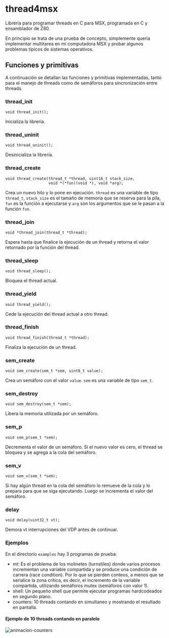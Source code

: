 # thread4msx

Librería para programar threads en C para MSX, programada en C y ensamblador de Z80.

En principio se trata de una prueba de concepto, simplemente quería implementar multitarea en mi computadora MSX y probar algunos problemas típicos de sistemas operativos.

## Funciones y primitivas

A continuación se detallan las funciones y primitivas implementadas, tanto para el manejo de threads como de semáforos para sincronización entre threads.

### thread_init
```
void thread_init();
```
Inicializa la librería.

### thread_uninit
```
void thread_uninit();
```
Desinicializa la librería.

### thread_create
```
void thread_create(thread_t *thread, uint16_t stack_size,
                   void *(*fun)(void *), void *arg);
```
Crea un nuevo hilo y lo pone en ejecución. `thread` es una variable de tipo `thread_t`, `stack_size` es el tamaño de memoria que se reserva para la pila, `fun` es la función a ejecutarse y `arg` son los argumentos que se le pasan a la función `fun`. 

### thread_join
```
void *thread_join(thread_t *thread);
```
Espera hasta que finalice la ejecución de un thread y retorna el valor retornado por la función del thread.

### thread_sleep
```
void thread_sleep();
```
Bloquea el thread actual.

### thread_yield
```
void thread_yield();
```
Cede la ejecución del thread actual a otro thread.

### thread_finish
```
void thread_finish(thread_t *thread);
```
Finaliza la ejecución de un thread.

### sem_create
```
void sem_create(sem_t *sem, uint8_t value);
```
Crea un semáforo con el valor `value`. `sem` es una variable de tipo `sem_t`.

### sem_destroy
```
void sem_destroy(sem_t *sem);
```
Libera la memoria utilizada por un semáforo.

### sem_p
```
void sem_p(sem_t *sem);
```
Decrementa el valor de un semáforo. Si el nuevo valor es cero, el thread se bloquea y se agrega a la cola del semáforo.

### sem_v
```
void sem_v(sem_t *sem);
```
Si hay algún thread en la cola del semáforo lo remueve de la cola y lo prepara para que se siga ejecutando. Luego se incrementa el valor del semáforo.

### delay
```
void delay(uint32_t vt);
```
Demora vt interrupciones del VDP antes de continuar.


### Ejemplos

En el directorio `examples` hay 3 programas de prueba:

* mt: Es el problema de los molinetes (turnstiles) donde varios procesos incrementan una variable compartida y se produce una condición de carrera (race condition). Por lo que se pierden conteos, a menos que se serialice la zona crítica, es decir, el incremento de la variable compartida, utilizando semáforos mutex (semáforos con valor 1).
* shell: Un pequeño shell que permite ejecutar programas hardcodeados en segundo plano.
* counters: 10 threads contando en simultaneo y mostrando el resultado en pantalla.

#### Ejemplo de 10 threads contando en paralelo

![animacion-counters](https://user-images.githubusercontent.com/75378876/175799823-bc439b97-0772-4bcb-8d2a-161d64a35aea.gif)
